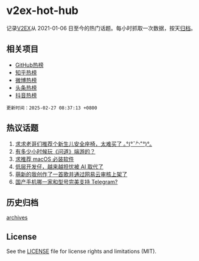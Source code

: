 # v2ex-hot-hub

 记录[V2EX](https://www.v2ex.com/)从 2021-01-06 日至今的热门话题。每小时抓取一次数据，按天[归档](archives)。
 
 ## 相关项目

- [GitHub热榜](https://github.com/it985/github-hot-hub)
- [知乎热榜](https://github.com/it985/zhihu-hot-hub)
- [微博热榜](https://github.com/it985/weibo-hot-hub)
- [头条热榜](https://github.com/it985/toutiao-hot-hub)
- [抖音热榜](https://github.com/it985/douyin-hot-hub)


 `更新时间：2025-02-27 08:37:13 +0800`

## 热议话题

1. [求求老哥们推荐个新生儿安全座椅，太难买了 ｡°(°¯᷄◠¯᷅°)°｡](https://www.v2ex.com/t/1114304)
1. [有多少小时候玩《问道》端游的？](https://www.v2ex.com/t/1114340)
1. [求推荐 macOS 必装软件](https://www.v2ex.com/t/1114282)
1. [低层开发仔，越来越担忧被 AI 取代了](https://www.v2ex.com/t/1114252)
1. [萌新的我创作了一首歌并通过网易云审核上架了](https://www.v2ex.com/t/1114302)
1. [国产手机哪一家和型号完美支持 Telegram?](https://www.v2ex.com/t/1114262)

## 历史归档

[archives](archives)

## License

See the [LICENSE](LICENSE) file for license rights and limitations (MIT).
